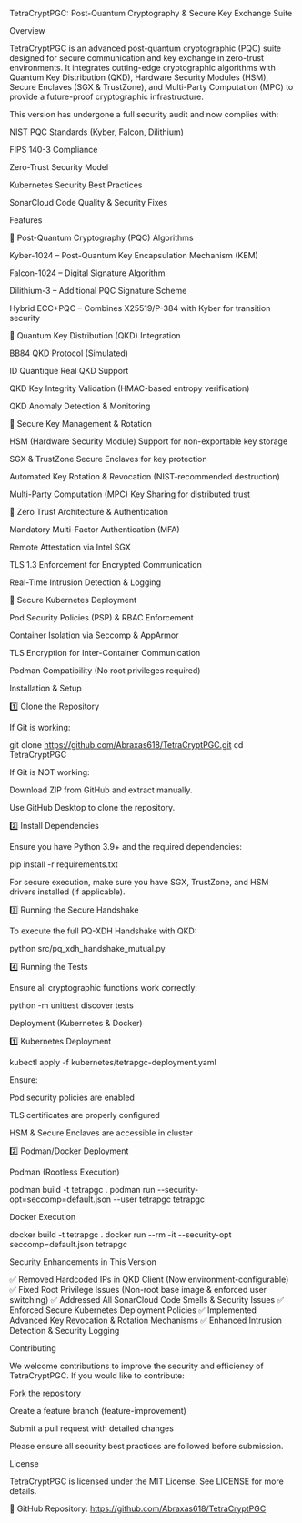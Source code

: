 TetraCryptPGC: Post-Quantum Cryptography & Secure Key Exchange Suite

Overview

TetraCryptPGC is an advanced post-quantum cryptographic (PQC) suite designed for secure communication and key exchange in zero-trust environments. It integrates cutting-edge cryptographic algorithms with Quantum Key Distribution (QKD), Hardware Security Modules (HSM), Secure Enclaves (SGX & TrustZone), and Multi-Party Computation (MPC) to provide a future-proof cryptographic infrastructure.

This version has undergone a full security audit and now complies with:

NIST PQC Standards (Kyber, Falcon, Dilithium)

FIPS 140-3 Compliance

Zero-Trust Security Model

Kubernetes Security Best Practices

SonarCloud Code Quality & Security Fixes

Features

🔹 Post-Quantum Cryptography (PQC) Algorithms

Kyber-1024 – Post-Quantum Key Encapsulation Mechanism (KEM)

Falcon-1024 – Digital Signature Algorithm

Dilithium-3 – Additional PQC Signature Scheme

Hybrid ECC+PQC – Combines X25519/P-384 with Kyber for transition security

🔹 Quantum Key Distribution (QKD) Integration

BB84 QKD Protocol (Simulated)

ID Quantique Real QKD Support

QKD Key Integrity Validation (HMAC-based entropy verification)

QKD Anomaly Detection & Monitoring

🔹 Secure Key Management & Rotation

HSM (Hardware Security Module) Support for non-exportable key storage

SGX & TrustZone Secure Enclaves for key protection

Automated Key Rotation & Revocation (NIST-recommended destruction)

Multi-Party Computation (MPC) Key Sharing for distributed trust

🔹 Zero Trust Architecture & Authentication

Mandatory Multi-Factor Authentication (MFA)

Remote Attestation via Intel SGX

TLS 1.3 Enforcement for Encrypted Communication

Real-Time Intrusion Detection & Logging

🔹 Secure Kubernetes Deployment

Pod Security Policies (PSP) & RBAC Enforcement

Container Isolation via Seccomp & AppArmor

TLS Encryption for Inter-Container Communication

Podman Compatibility (No root privileges required)

Installation & Setup

1️⃣ Clone the Repository

If Git is working:

git clone https://github.com/Abraxas618/TetraCryptPGC.git
cd TetraCryptPGC

If Git is NOT working:

Download ZIP from GitHub and extract manually.

Use GitHub Desktop to clone the repository.

2️⃣ Install Dependencies

Ensure you have Python 3.9+ and the required dependencies:

pip install -r requirements.txt

For secure execution, make sure you have SGX, TrustZone, and HSM drivers installed (if applicable).

3️⃣ Running the Secure Handshake

To execute the full PQ-XDH Handshake with QKD:

python src/pq_xdh_handshake_mutual.py

4️⃣ Running the Tests

Ensure all cryptographic functions work correctly:

python -m unittest discover tests

Deployment (Kubernetes & Docker)

1️⃣ Kubernetes Deployment

kubectl apply -f kubernetes/tetrapgc-deployment.yaml

Ensure:

Pod security policies are enabled

TLS certificates are properly configured

HSM & Secure Enclaves are accessible in cluster

2️⃣ Podman/Docker Deployment

Podman (Rootless Execution)

podman build -t tetrapgc .
podman run --security-opt=seccomp=default.json --user tetrapgc tetrapgc

Docker Execution

docker build -t tetrapgc .
docker run --rm -it --security-opt seccomp=default.json tetrapgc

Security Enhancements in This Version

✅ Removed Hardcoded IPs in QKD Client (Now environment-configurable)
✅ Fixed Root Privilege Issues (Non-root base image & enforced user switching)
✅ Addressed All SonarCloud Code Smells & Security Issues
✅ Enforced Secure Kubernetes Deployment Policies
✅ Implemented Advanced Key Revocation & Rotation Mechanisms
✅ Enhanced Intrusion Detection & Security Logging

Contributing

We welcome contributions to improve the security and efficiency of TetraCryptPGC. If you would like to contribute:

Fork the repository

Create a feature branch (feature-improvement)

Submit a pull request with detailed changes

Please ensure all security best practices are followed before submission.

License

TetraCryptPGC is licensed under the MIT License. See LICENSE for more details.

📌 GitHub Repository: https://github.com/Abraxas618/TetraCryptPGC

